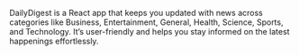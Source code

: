 DailyDigest is a React app that keeps you updated with news across categories like Business, Entertainment, General, Health, Science, Sports, and Technology. It’s user-friendly and helps you stay informed on the latest happenings effortlessly.
